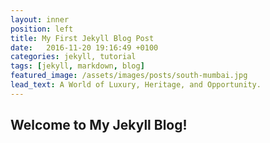 ```yaml
---
layout: inner
position: left
title: My First Jekyll Blog Post
date:   2016-11-20 19:16:49 +0100
categories: jekyll, tutorial
tags: [jekyll, markdown, blog]
featured_image: /assets/images/posts/south-mumbai.jpg
lead_text: A World of Luxury, Heritage, and Opportunity.
---
```


## Welcome to My Jekyll Blog!
